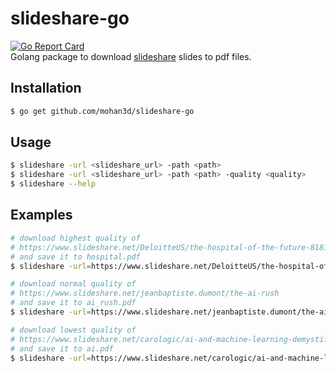 # slideshare-go
[![Go Report Card](https://goreportcard.com/badge/github.com/mohan3d/slideshare-go)](https://goreportcard.com/report/github.com/mohan3d/slideshare-go)    
Golang package to download [slideshare](https://www.slideshare.net/) slides to pdf files.

## Installation
```bash
$ go get github.com/mohan3d/slideshare-go
```

## Usage
```sh
$ slideshare -url <slideshare_url> -path <path>
$ slideshare -url <slideshare_url> -path <path> -quality <quality>
$ slideshare --help
```

## Examples
```sh
# download highest quality of 
# https://www.slideshare.net/DeloitteUS/the-hospital-of-the-future-81817523
# and save it to hospital.pdf 
$ slideshare -url=https://www.slideshare.net/DeloitteUS/the-hospital-of-the-future-81817523 -path=./hospital.pdf -quality=high

# download normal quality of 
# https://www.slideshare.net/jeanbaptiste.dumont/the-ai-rush
# and save it to ai_rush.pdf 
$ slideshare -url=https://www.slideshare.net/jeanbaptiste.dumont/the-ai-rush -path=./ai_rush.pdf -quality=normal

# download lowest quality of 
# https://www.slideshare.net/carologic/ai-and-machine-learning-demystified-by-carol-smith-at-midwest-ux-2017
# and save it to ai.pdf 
$ slideshare -url=https://www.slideshare.net/carologic/ai-and-machine-learning-demystified-by-carol-smith-at-midwest-ux-2017 -path=./ai.pdf -quality=low
```
